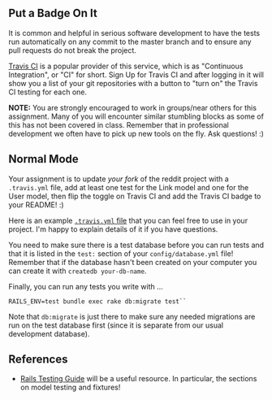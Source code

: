## Put a Badge On It

It is common and helpful in serious software development to have the
tests run automatically on any commit to the master branch and to
ensure any pull requests do not break the project.

[Travis CI][travis-ci] is a popular provider of this service, which is
as "Continuous Integration", or "CI" for short. Sign Up for Travis CI
and after logging in it will show you a list of your git repositories
with a button to "turn on" the Travis CI testing for each one.

**NOTE:** You are strongly encouraged to work in groups/near others for this assignment.
  Many of you will encounter similar stumbling blocks as some of
  this has not been covered in class. Remember that in professional
  development we often have to pick up new tools on the fly. Ask questions! :)

## Normal Mode

Your assignment is to update *your fork* of the reddit project with a
`.travis.yml` file, add at least one test for the Link model and one
for the User model, then flip the toggle on Travis CI and add the
Travis CI badge to your README! :)

Here is an example [`.travis.yml` file][travis-rails] that you can feel
free to use in your project. I'm happy to explain details of it if you
have questions.

You need to make sure there is a test database before you can run tests
and that it is listed in the `test:` section of your `config/database.yml` file!
Remember that if the database hasn't been created on your computer you can create it
with `createdb your-db-name`.

Finally, you can run any tests you write with ...

    RAILS_ENV=test bundle exec rake db:migrate test``

Note that `db:migrate` is just there to make sure any needed migrations are run on
the test database first (since it is separate from our usual development database).

[travis-rails]: https://gist.github.com/kingcons/cce5e63298a6931c6fc7
[travis-ci]: https://travis-ci.org/

## References

* [Rails Testing Guide][testing] will be a useful resource. In particular,
  the sections on model testing and fixtures!

[testing]: http://guides.rubyonrails.org/testing.html#the-low-down-on-fixtures

